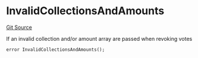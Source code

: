 # InvalidCollectionsAndAmounts
[Git Source](https://github.com/FloorDAO/floor-v2/blob/c8169a0594ad07a37d169672a50f4155c41be809/src/contracts/voting/SweepWars.sol)

If an invalid collection and/or amount array are passed when revoking votes


```solidity
error InvalidCollectionsAndAmounts();
```

